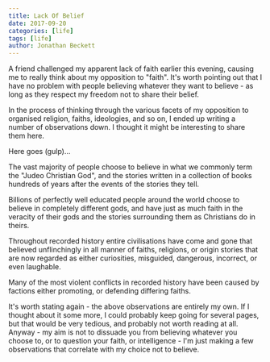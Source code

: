 ```yaml
---
title: Lack Of Belief
date: 2017-09-20
categories: [life]
tags: [life]
author: Jonathan Beckett
---
```


A friend challenged my apparent lack of faith earlier this evening, causing me to really think about my opposition to "faith". It's worth pointing out that I have no problem with people believing whatever they want to believe - as long as they respect my freedom not to share their belief.

In the process of thinking through the various facets of my opposition to organised religion, faiths, ideologies, and so on, I ended up writing a number of observations down. I thought it might be interesting to share them here.

Here goes (gulp)...

The vast majority of people choose to believe in what we commonly term the "Judeo Christian God", and the stories written in a collection of books hundreds of years after the events of the stories they tell.

Billions of perfectly well educated people around the world choose to believe in completely different gods, and have just as much faith in the veracity of their gods and the stories surrounding them as Christians do in theirs.

Throughout recorded history entire civilisations have come and gone that believed unflinchingly in all manner of faiths, religions, or origin stories that are now regarded as either curiosities, misguided, dangerous, incorrect, or even laughable.

Many of the most violent conflicts in recorded history have been caused by factions either promoting, or defending differing faiths.

It's worth stating again - the above observations are entirely my own. If I thought about it some more, I could probably keep going for several pages, but that would be very tedious, and probably not worth reading at all. Anyway - my aim is not to dissuade you from believing whatever you choose to, or to question your faith, or intelligence - I'm just making a few observations that correlate with my choice not to believe.
